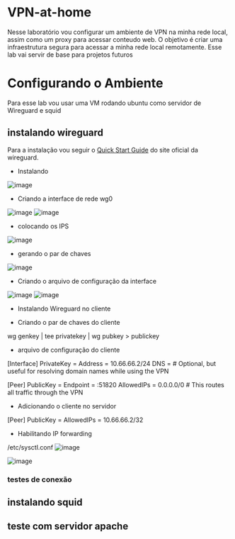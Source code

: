 # VPN-at-home

Nesse laboratório vou configurar um ambiente de VPN na minha rede local, assim como um proxy para acessar conteudo web. O objetivo é criar uma infraestrutura segura para acessar a minha rede local remotamente. Esse lab vai servir de base para projetos futuros

# Configurando o Ambiente

Para esse lab vou usar uma VM rodando ubuntu como servidor de Wireguard e squid

## instalando wireguard
Para a instalação vou seguir o [Quick Start Guide](https://www.wireguard.com/quickstart/) do site oficial da wireguard.

* Instalando

![image](https://github.com/user-attachments/assets/47eda06a-fbbf-40b8-b060-d4257382cfc4)

* Criando a interface de rede wg0
  
![image](https://github.com/user-attachments/assets/9b9fad37-06ab-4ae3-9252-5883cc885c5b)
![image](https://github.com/user-attachments/assets/ce89a3eb-0fe7-49df-beaf-bbfde26ac8bd)

* colocando os IPS

![image](https://github.com/user-attachments/assets/2421581f-6405-420f-b8b9-27350bfea039)

* gerando o par de chaves

![image](https://github.com/user-attachments/assets/6b2f9063-8e62-436a-9070-02c4c6d819f4)


* Criando o arquivo de configuração da interface

![image](https://github.com/user-attachments/assets/5b104998-c8a8-470f-b4bb-c8ecd43ee944)
![image](https://github.com/user-attachments/assets/1b40baeb-ea53-4eb0-a306-18b0120fd5f4)

* Instalando Wireguard no cliente



* Criando o par de chaves do cliente

wg genkey | tee privatekey | wg pubkey > publickey

* arquivo de configuração do cliente

[Interface]
PrivateKey = <client-private-key>
Address = 10.66.66.2/24
DNS = <dns-server>   # Optional, but useful for resolving domain names while using the VPN

[Peer]
PublicKey = <server-public-key>
Endpoint = <server-ip>:51820
AllowedIPs = 0.0.0.0/0  # This routes all traffic through the VPN

* Adicionando o cliente no servidor

[Peer]
PublicKey = <client-public-key>
AllowedIPs = 10.66.66.2/32


* Habilitando IP forwarding

/etc/sysctl.conf
![image](https://github.com/user-attachments/assets/c193e43b-7f0d-474f-8582-795b9555ef40)

![image](https://github.com/user-attachments/assets/b6a08249-e65e-42b5-8b5a-8011c8c48ed5)



### testes de conexão

## instalando squid

## teste com servidor apache

